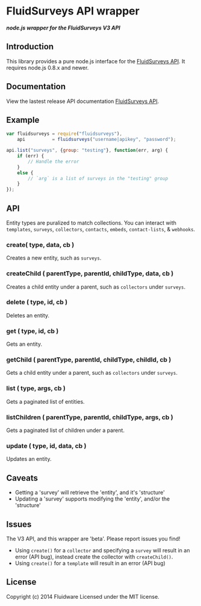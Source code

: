 # FluidSurveys API wrapper
***node.js wrapper for the FluidSurveys V3 API***

## Introduction
This library provides a pure node.js interface for the [FluidSurveys API](http://docs.fluidsurveys.com). It requires node.js 0.8.x and newer.

## Documentation
View the lastest release API documentation [FluidSurveys API](http://docs.fluidsurveys.com).

## Example
```javascript
var fluidsurveys = require("fluidsurveys"),
    api          = fluidsurveys("username|apikey", "password");

api.list("surveys", {group: "testing"}, function(err, arg) {
	if (err) {
		// Handle the error
	}
	else {
		// `arg` is a list of surveys in the "testing" group
	}
});
```

## API
Entity types are puralized to match collections. You can interact with `templates`, `surveys`, `collectors`, `contacts`, `embeds`, `contact-lists`, & `webhooks`.

### create( type, data, cb )
Creates a new entity, such as `surveys`.

### createChild ( parentType, parentId, childType, data, cb )
Creates a child entity under a parent, such as `collectors` under `surveys`.

### delete ( type, id, cb )
Deletes an entity.

### get ( type, id, cb )
Gets an entity.

### getChild ( parentType, parentId, childType, childId, cb )
Gets a child entity under a parent, such as `collectors` under `surveys`.

### list ( type, args, cb )
Gets a paginated list of entities.

### listChildren ( parentType, parentId, childType, args, cb )
Gets a paginated list of children under a parent.

### update ( type, id, data, cb )
Updates an entity.

## Caveats
- Getting a 'survey' will retrieve the 'entity', and it's 'structure'
- Updating a 'survey' supports modifying the 'entity', and/or the 'structure'

## Issues
The V3 API, and this wrapper are 'beta'. Please report issues you find!

- Using `create()` for a `collector` and specifying a `survey` will result in an error (API bug), instead create the collector with `createChild()`.
- Using `create()` for a `template` will result in an error (API bug)


## License
Copyright (c) 2014 Fluidware
Licensed under the MIT license.
